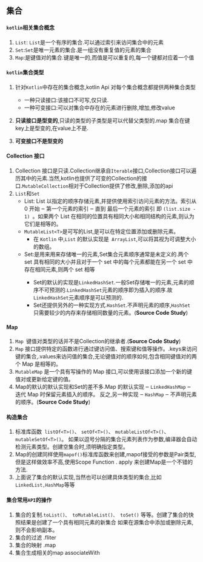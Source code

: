 ## 集合

#### `kotlin`相关集合概念

1. `List`: `List`是一个有序的集合.可以通过索引来访问集合中的元素
2. `Set`:`Set`是唯一元素的集合.是一组没有重复值的元素的集合
3. `Map`:是键值对的集合.键是唯一的,而值是可以重复的,每一个键都对应着一个值

#### `kotlin`集合类型

1. 针对`Kotlin`中存在的集合概念,kotlin Api 对每个集合概念都提供两种集合类型
   - 一种只读接口:该接口不可写,仅只读.
   - 一种可变接口:可以对集合中存在的元素进行删除,增加,修改value

2. **只读接口是型变的**,只读的类型的子类型是可以代替父类型的.map 集合在键key上是型变的,在value上不是.
3. **可变接口不是型变的**

#### Collection 接口

1. Collection 接口是只读.Collection继承自`Iterable`接口,Collection接口可以遍历其中的元素.当然,kotlin也提供了可变的Collection的接口.`MutableCollection`相对于Collection提供了修改,删除,添加的api
2. `List`和`Set`
   - List: List<T> 以指定的顺序存储元素,并提供使用索引访问元素的方法。索引从 0 开始 ‒ 第一个元素的索引 ‒ 直到 最后一个元素的索引 即 `(list.size - 1) `。如果两个 List 在相同的位置具有相同大小和相同结构的元素,则认为它们是相等的。
   - `MutableList<T>`是可写的List,是可以在特定位置添加或删除元素。
     - 在 `Kotlin` 中,`List` 的默认实现是` ArrayList`,可以将其视为可调整大小的数组。
   - Set<T>:是用来用来存储唯一的元素,Set集合元素顺序通常是未定义的.两个 set 具有相同的大小并且对于一个 set 中的每个元素都能在另一个 set 中存在相同元素,则两个 set 相等
     - Set的默认的实现是`LinkedHashSet`.一般Set存储唯一的元素,元素的顺序不可预测的.`LinkedHashSet`元素的顺序即为插入的顺序.故`LinkedHashSet`元素顺序是可以预测的.
     - Set还提供另外的一种实现方式.`HashSet`.不声明元素的顺序,`HashSet `只需要较少的内存来存储相同数量的元素。(**Source Code Study**)

#### Map 

1. `Map `键值对类型的话并不是Collection的继承者.(**Source Code Study**)
2. `Map` 接口提供特定的函数进行通过键访问值、搜索键和值等操作。.keys来访问键的集合,.values来访问值的集合,无论键值对的顺序如何,包含相同键值对的两个 Map 是相等的。
3. `MutableMap` 是一个具有写操作的 Map 接口,可以使用该接口添加一个新的键值对或更新给定键的值。
4. Map的默认的默认实现和Set的差不多.Map 的默认实现 ‒ `LinkedHashMap` ‒ 迭代 Map 时保留元素插入的顺序。 反之,另一种实现 ‒ `HashMap` ‒ 不声明元素的顺序。(**Source Code Study**)



#### 构造集合

1. 标准库函数` listOf<T>()`、 `setOf<T>()`、 `mutableListOf<T>()`、` mutableSetOf<T>()`。 如果以逗号分隔的集合元素列表作为参数,编译器会自动检测元素类型。创建空集合时,须明确指定类型。
2. Map的创建同样使用`mapof()`标准库函数来创建,mapof接受的参数是Pair类型,但是这样做效率不高,使用Scope Function . apply 来创建Map是一个不错的方法.
3. 上面说了集合的默认实现,当然也可以创建具体类型的集合,比如`LinkedList,HashMap`等等



#### 集合常用`API`的操作

1. 集合的复制.`toList()、 toMutableList()、 toSet()` 等等。创建了集合的快照结果是创建了一个具有相同元素的新集合 如果在源集合中添加或删除元素,则不会影响副本。
2. 集合的过滤 .fliter
3. 集合的映射 .map
4. 集合生成相关的map associateWith